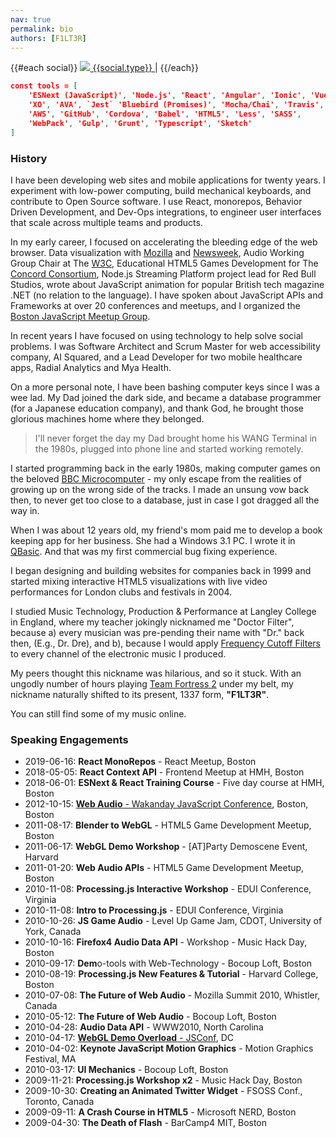 ```yaml
---
nav: true
permalink: bio
authors: [F1LT3R]
---
```


{{#each social}}
<a href="{{social.url}}" class="{{social.type}}">
    <img src="{{social.logo}}" />
    {{social.type}}
</a> |
{{/each}}

```json
const tools = [
    'ESNext (JavaScript)', 'Node.js', 'React', 'Angular', 'Ionic', 'Vue.js'
    'XO', 'AVA', `Jest` 'Bluebird (Promises)', 'Mocha/Chai', 'Travis', 'NYC',
    'AWS', 'GitHub', 'Cordova', 'Babel', 'HTML5', 'Less', 'SASS',
    'WebPack', 'Gulp', 'Grunt', 'Typescript', 'Sketch'
]
```

### History

I have been developing web sites and mobile applications for twenty years. I experiment with low-power computing, build mechanical keyboards, and contribute to Open Source software. I use React, monorepos, Behavior Driven Development, and Dev-Ops integrations, to engineer user interfaces that scale across multiple teams and products.

In my early career, I focused on accelerating the bleeding edge of the web browser. Data visualization with [Mozilla](https://mozilla.com/) and [Newsweek](https://www.newsweek.com/), Audio Working Group Chair at The [W3C](https://www.w3.org/Consortium/), Educational HTML5 Games Development for The [Concord Consortium](https://concord.org/), Node.js Streaming Platform project lead for Red Bull Studios, wrote about JavaScript animation for popular British tech magazine .NET (no relation to the language). I have spoken about JavaScript APIs and Frameworks at over 20 conferences and meetups, and I organized the [Boston JavaScript Meetup Group](https://concord.org/).

In recent years I have focused on using technology to help solve social problems. I was Software Architect and Scrum Master for web accessibility company, AI Squared, and a Lead Developer for two mobile healthcare apps, Radial Analytics and Mya Health.

On a more personal note, I have been bashing computer keys since I was a wee lad. My Dad joined the dark side, and became a database programmer (for a Japanese education company), and thank God, he brought those glorious machines home where they belonged.

> I'll never forget the day my Dad brought home his WANG Terminal in the 1980s, plugged into phone line and started working remotely.

I started programming back in the early 1980s, making computer games on the beloved [BBC Microcomputer](https://en.wikipedia.org/wiki/BBC_Micro) - my only escape from the realities of growing up on the wrong side of the tracks. I made an unsung vow back then, to never get too close to a database, just in case I got dragged all the way in.

When I was about 12 years old, my friend's mom paid me to develop a book keeping app for her business. She had a Windows 3.1 PC. I wrote it in [QBasic](https://en.wikipedia.org/wiki/QBasic#:~:text=QBasic%2C%20a%20short%20form%20of,which%20are%20based%20on%20QuickBASIC.). And that was my first commercial bug fixing experience.

I began designing and building websites for companies back in 1999 and started mixing interactive HTML5 visualizations with live video performances for London clubs and festivals in 2004.

I studied Music Technology, Production & Performance at Langley College in England, where my teacher jokingly nicknamed me "Doctor Filter", because a) every musician was pre-pending their name with "Dr." back then, (E.g., Dr. Dre), and b), because I would apply [Frequency Cutoff Filters](https://en.wikipedia.org/wiki/Cutoff_frequency) to every channel of the electronic music I produced.

My peers thought this nickname was hilarious, and so it stuck. With an ungodly number of hours playing [Team Fortress 2](http://www.teamfortress.com/) under my belt, my nickname naturally shifted to its present, 1337 form, **"F1LT3R"**.

You can still find some of my music online.

### Speaking Engagements

- 2019-06-16: **React MonoRepos** - React Meetup, Boston
- 2018-05-05: **React Context API** - Frontend Meetup at HMH, Boston
- 2018-06-01: **ESNext & React Training Course** - Five day course at HMH, Boston
- 2012-10-15: [**Web Audio** - Wakanday JavaScript Conference](https://youtu.be/kFQalQj6JjE), Boston, Boston
- 2011-08-17: **Blender to WebGL** - HTML5 Game Development Meetup, Boston
- 2011-06-17: **WebGL Demo Workshop** - [AT]Party Demoscene Event, Harvard
- 2011-01-20: **Web Audio APIs** - HTML5 Game Development Meetup, Boston
- 2010-11-08: **Processing.js Interactive Workshop** - EDUI Conference, Virginia
- 2010-11-08: **Intro to Processing.js** - EDUI Conference, Virginia
- 2010-10-26: **JS Game Audio** - Level Up Game Jam, CDOT, University of York, Canada
- 2010-10-16: **Firefox4 Audio Data API** - Workshop - Music Hack Day, Boston
- 2010-09-17: **Dem**o-tools with Web-Technology - Bocoup Loft, Boston
- 2010-08-19: **Processing.js New Features & Tutorial** - Harvard College, Boston
- 2010-07-08: **The Future of Web Audio** - Mozilla Summit 2010, Whistler, Canada
- 2010-05-12: **The Future of Web Audio** - Bocoup Loft, Boston
- 2010-04-28: **Audio Data API** - WWW2010, North Carolina
- 2010-04-17: [**WebGL Demo Overload** - JSConf](https://www.youtube.com/watch?v=ABXcIuKEhiY), DC
- 2010-04-02: **Keynote JavaScript Motion Graphics** - Motion Graphics Festival, MA
- 2010-03-17: **UI Mechanics** - Bocoup Loft, Boston
- 2009-11-21: **Processing.js Workshop x2** - Music Hack Day, Boston
- 2009-10-30: **Creating an Animated Twitter Widget** - FSOSS Conf., Toronto, Canada
- 2009-09-11: **A Crash Course in HTML5** - Microsoft NERD, Boston
- 2009-04-30: **The Death of Flash** - BarCamp4 MIT, Boston